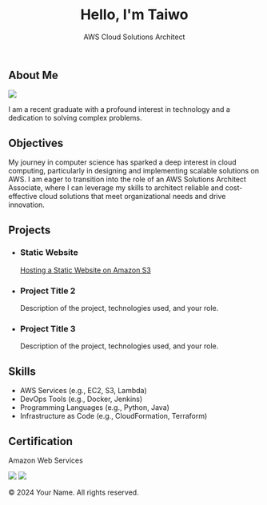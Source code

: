 <!DOCTYPE html>
<html lang="en">
<head>
    <meta charset="UTF-8">
    <meta name="viewport" content="width=device-width, initial-scale=1.0">
</head>
<body>

<header>
    <h1>Hello, I'm Taiwo</h1>
    <p>AWS Cloud Solutions Architect</p>
</header>

<section>
    <h2>About Me</h2>
  <a href="https://linkedin.com/in/faladetaiwo"><img src="https://img.shields.io/badge/-LinkedIn-0072b1?&style=for-the-badge&logo=linkedin&logoColor=white" /></a>  
  <p>I am a recent graduate with a profound interest in technology and a dedication to solving complex problems.</p>
</section>

<section>
    <h2>Objectives</h2>
    <p>My journey in computer science has sparked a deep interest in cloud computing, particularly in designing and implementing scalable solutions on AWS. I am eager to transition into the role of an AWS Solutions Architect Associate, where I can leverage my skills to architect reliable and cost-effective cloud solutions that meet organizational needs and drive innovation.</p>
</section>

<section>
    <h2>Projects</h2>
    <ul>
        <li>
            <h3>Static Website</h3>
            <a href="https://github.com/Taiwo-peter/Hosting-a-Static-Website-on-Amazon-S3/tree/main">Hosting a Static Website on Amazon S3</a>
        </li>
        <li>
            <h3>Project Title 2</h3>
            <p>Description of the project, technologies used, and your role.</p>
        </li>
        <li>
            <h3>Project Title 3</h3>
            <p>Description of the project, technologies used, and your role.</p>
        </li>
    </ul>
</section>

<section>
    <h2>Skills</h2>
    <ul>
        <li>AWS Services (e.g., EC2, S3, Lambda)</li>
        <li>DevOps Tools (e.g., Docker, Jenkins)</li>
        <li>Programming Languages (e.g., Python, Java)</li>
        <li>Infrastructure as Code (e.g., CloudFormation, Terraform)</li>
    </ul>
</section>

<section>
    <h2>Certification</h2>
    <p>Amazon Web Services</p> <img src="https://img.shields.io/badge/-AWS_Cloud_Practitioner-FF9900?&style=for-the-badge&logo=Amazon-AWS&logoColor=white" />
  <img src="https://img.shields.io/badge/-AWS_Solutions_Architect_Associate-FF9900?&style=for-the-badge&logo=Amazon-AWS&logoColor=white" />

</section>

<footer>
    <p>&copy; 2024 Your Name. All rights reserved.</p>
</footer>

</body>
</html>
